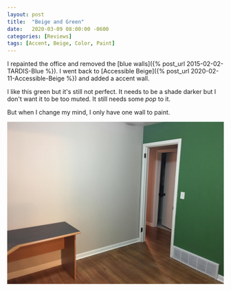 ```yaml
---
layout: post
title:  "Beige and Green"
date:   2020-03-09 08:00:00 -0600
categories: [Reviews]
tags: [Accent, Beige, Color, Paint]
---
```


I repainted the office and removed the [blue walls]({% post_url 2015-02-02-TARDIS-Blue %}). I went back to [Accessible Beige]({% post_url 2020-02-11-Accessible-Beige %}) and added a accent wall.

I like this green but it's still not perfect. It needs to be a shade darker but I don't want it to be too muted. It still needs some *pop* to it.

But when I change my mind, I only have one wall to paint.

![New Office Color](/assets/2020/03/IMG_1411.JPG)
